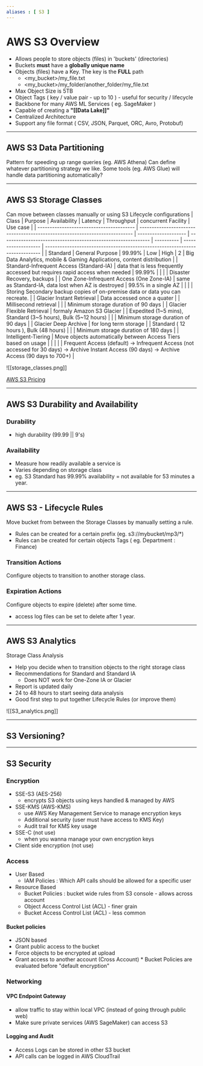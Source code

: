 ```yaml
---
aliases : [ S3 ]
---
```

# AWS S3 Overview
- Allows people to store objects (files) in 'buckets' (directories)
- Buckets **must** have a **globally unique name**
- Objects (files) have a Key. The key is the **FULL** path
	- <my_bucket>/my_file.txt
	- <my_bucket>/my_folder/another_folder/my_file.txt
- Max Object Size is 5TB
- Object Tags ( key / value pair - up to 10 ) - useful for security / lifecycle
- Backbone for many AWS ML Services ( eg. SageMaker )
- Capable of creating a **"[[Data Lake]]"**
- Centralized Architecture
- Support any file format ( CSV, JSON, Parquet, ORC, Avro, Protobuf)

---
## AWS S3 Data Partitioning

Pattern for speeding up range queries (eg. AWS Athena)
Can define whatever partitioning strategy we like.
Some tools (eg. AWS Glue) will handle data partitioning automatically?

---
## AWS S3 Storage Classes

Can move between classes manually or using S3 Lifecycle configurations
| Class                                    | Purpose                                                                     | Availability         | Latency                                                       | Throughput | concurrent Facility | Use case                                                                     |
| ---------------------------------------- | --------------------------------------------------------------------------- | -------------------- | ------------------------------------------------------------- | ---------- | ------------------- | ---------------------------------------------------------------------------- |
| Standard                                 | General Purpose                                                             | 99.99%               | Low                                                           | High       | 2                   | Big Data Analytics, mobile & Gaming Applications, content distribution       |
| Standard-Infrequent Access (Standard-IA) | data that is less frequently accessed but requires rapid access when needed | 99.99%               |                                                               |            |                     | Disaster Recovery, backups                                                   |
| One Zone-Infrequent Access (One Zone-IA) | same as Standard-IA, data lost when AZ is destroyed                         | 99.5% in a single AZ |                                                               |            |                     | Storing Secondary backup copies of on-premise data or data you can recreate. |
| Glacier Instant Retrieval                | Data accessed once a quater                                                 |                      | Millisecond retrieval                                         |            |                     | Minimum storage duration of 90 days                                          |
| Glacier Flexible Retrieval               | formaly Amazon S3 Glacier                                                   |                      | Expedited (1~5 mins), Standard (3~5 hours), Bulk (5~12 hours) |            |                     | Minimum storage duration of 90 days                                          |
| Glacier Deep Archive                     | for long term storage                                                       |                      | Standard ( 12 hours ), Bulk (48 hours)                        |            |                     | Minimum storage duration of 180 days                                         |
| Intelligent-Tiering                      | Move objects automatically between Access Tiers based on usage              |                      |                                                               |            |                     | Frequent Access (default)  -> Infrequent Access (not accessed for 30 days) -> Archive Instant Access (90 days) -> Archive Access (90 days to 700+)                                                                          |

![[storage_classes.png]]

[AWS S3 Pricing](https://aws.amazon.com/s3/pricing/)

---
## AWS S3 Durability and Availability

### Durability
- high durability (99.99 || 9's)
### Availability
- Measure how readily available a service is
- Varies depending on storage class
- eg. S3 Standard has 99.99% availability = not available for 53 minutes a year.

---
## AWS S3 - Lifecycle Rules

Move bucket from between the Storage Classes by manually setting a rule.
- Rules can be created for a certain prefix (eg. s3://mybucket/mp3/\*)
- Rules can be created for certain objects Tags ( eg. Department : Finance)

### Transition Actions
Configure objects to transition to another storage class.
### Expiration Actions
Configure objects to expire (delete) after some time.
- access log files can be set to delete after 1 year.

---
## AWS S3 Analytics
Storage Class Analysis
- Help you decide when to transition objects to the right storage class
- Recommendations for Standard and Standard IA
	- Does NOT work for One-Zone IA or Glacier
- Report is updated daily
- 24 to 48 hours to start seeing data analysis
- Good first step to put together Lifecycle Rules (or improve them)

![[S3_analytics.png]]

---
## S3 Versioning?

---
## S3 Security

### Encryption
- SSE-S3 (AES-256)
	- encrypts S3 objects using keys handled & managed by AWS
- SSE-KMS (AWS-KMS)
	- use AWS Key Management Service to manage encryption keys
	- Additional security (user must have access to KMS Key)
	- Audit trail for KMS key usage
- SSE-C (not use)
	- when you wanna manage your own encryption keys
- Client side encryption (not use)

### Access
- User Based
	- IAM Policies : Which API calls should be allowed for a specific user
- Resource Based
	- Bucket Policies : bucket wide rules from S3 console - allows across account
	- Object Access Control List (ACL) - finer grain
	- Bucket Access Control List (ACL) - less common

#### Bucket policies
- JSON based
- Grant public access to the bucket
- Force objects to be encrypted at upload
- Grant access to another account (Cross Account)
\* Bucket Policies are evaluated before "default encryption"

### Networking
#### VPC Endpoint Gateway
- allow traffic to stay within local VPC (instead of going through public web)
- Make sure private services (AWS SageMaker) can access S3
#### Logging and Audit
- Access Logs can be stored in other S3 bucket
- API calls can be logged in AWS CloudTrail

